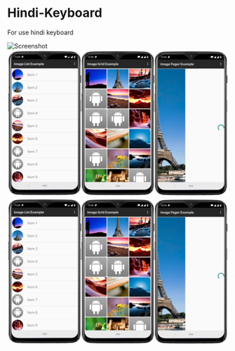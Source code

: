 Hindi-Keyboard
==============

For use hindi keyboard 

![Screenshot](https://github.com/siddhpuraamitr/Hindi-Keyboard/master/screenshot/device-2014-02-09-011124.png)
![Screenshot](https://github.com/nostra13/Android-Universal-Image-Loader/raw/master/UniversalImageLoader.png)
![Screenshot](https://github.com/nostra13/Android-Universal-Image-Loader/raw/master/UniversalImageLoader.png)
